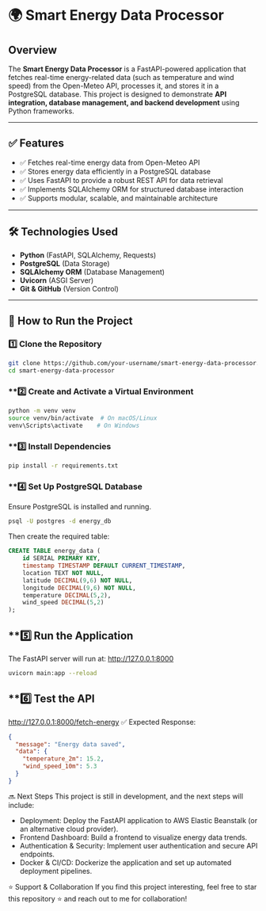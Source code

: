 # 🌍 **Smart Energy Data Processor**

## **Overview**
The **Smart Energy Data Processor** is a FastAPI-powered application that fetches real-time energy-related data (such as temperature and wind speed) from the Open-Meteo API, processes it, and stores it in a PostgreSQL database. This project is designed to demonstrate **API integration, database management, and backend development** using Python frameworks.

---

## ✅ **Features**
- ✅ Fetches real-time energy data from Open-Meteo API  
- ✅ Stores energy data efficiently in a PostgreSQL database  
- ✅ Uses FastAPI to provide a robust REST API for data retrieval  
- ✅ Implements SQLAlchemy ORM for structured database interaction  
- ✅ Supports modular, scalable, and maintainable architecture  

---

## 🛠 **Technologies Used**
- **Python** (FastAPI, SQLAlchemy, Requests)  
- **PostgreSQL** (Data Storage)  
- **SQLAlchemy ORM** (Database Management)  
- **Uvicorn** (ASGI Server)  
- **Git & GitHub** (Version Control)  

---

## 🚀 **How to Run the Project**

### **1️⃣ Clone the Repository**
```bash
git clone https://github.com/your-username/smart-energy-data-processor.git
cd smart-energy-data-processor

```
### **2️⃣ Create and Activate a Virtual Environment
```bash
python -m venv venv
source venv/bin/activate  # On macOS/Linux
venv\Scripts\activate    # On Windows

```
### **3️⃣ Install Dependencies
```bash
pip install -r requirements.txt

```
### **4️⃣ Set Up PostgreSQL Database
Ensure PostgreSQL is installed and running.
```bash
psql -U postgres -d energy_db
```
Then create the required table:
```sql
CREATE TABLE energy_data (
    id SERIAL PRIMARY KEY,
    timestamp TIMESTAMP DEFAULT CURRENT_TIMESTAMP,
    location TEXT NOT NULL,
    latitude DECIMAL(9,6) NOT NULL,
    longitude DECIMAL(9,6) NOT NULL,
    temperature DECIMAL(5,2),
    wind_speed DECIMAL(5,2)
);

```
## **5️⃣ Run the Application
The FastAPI server will run at: http://127.0.0.1:8000
```bash
uvicorn main:app --reload

```
## **6️⃣ Test the API
http://127.0.0.1:8000/fetch-energy
✅ Expected Response:
```json
{
  "message": "Energy data saved",
  "data": {
    "temperature_2m": 15.2,
    "wind_speed_10m": 5.3
  }
}

```
🔜 Next Steps
This project is still in development, and the next steps will include:

- Deployment: Deploy the FastAPI application to AWS Elastic Beanstalk (or an alternative cloud provider).
- Frontend Dashboard: Build a frontend to visualize energy data trends.
- Authentication & Security: Implement user authentication and secure API endpoints.
- Docker & CI/CD: Dockerize the application and set up automated deployment pipelines.

⭐ Support & Collaboration
If you find this project interesting, feel free to star this repository ⭐ and reach out to me for collaboration!  



















